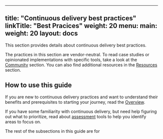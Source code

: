 
---
title: "Continuous delivery best practices"
linkTitle: "Best Pracices"
weight: 20
menu:
  main:
    weight: 20
layout: docs
---

This section provides details about continuous delivery best practices.

The practices in this section are vendor-neutral. To read case studies or
opinionated implementations with specific tools, take a look at the
[Community](/community) section. You can also find additional resources in the
[Resources](/resources) section.

## How to use this guide

If you are new to continuous delivery practices and want to understand their
benefits and prerequisites to starting your journey, read the
[Overview](overview).

If you have some familiarity with continuous delivery, but need help figuring
out what to prioritize, read about [assessment](assess) tools to help you identify
areas to focus on.

The rest of the subsections in this guide are for 

